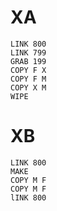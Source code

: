 # XA

```
LINK 800
LINK 799
GRAB 199
COPY F X
COPY F M
COPY X M
WIPE
```

# XB

```
LINK 800
MAKE
COPY M F
COPY M F
lINK 800
```